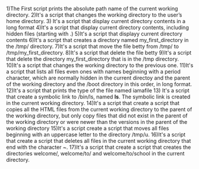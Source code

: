 1)The First script prints the absolute path name of the current working directory.
2)It's a script that changes the working directory to the user’s home directory.
3) It's a script that display current directory contents in a long format
4)It's a script that display current directory contents, including hidden files (starting with .)
5)It's a script that displayy current directory contents
6)It's a script that creates a directory named my_first_directory in the /tmp/ directory.
7)It's a script that  move the file betty from /tmp/ to /tmp/my_first_directory.
8)It's a script that delete the file betty
9)It's a script that delete the directory my_first_directory that is in the /tmp directory.
10)It's a script that changes the working directory to the previous one.
11)It's a script that lists all files even ones with names beginning with a period character, which are normally hidden in the current directoy and the parent of the working directory and the /boot directory in this order, in long format.
12)It's a script that prints the type of the file named iamafile
13) It's a script that create a symbolic link to /bin/ls, named __ls__. The symbolic link is created in the current working directory.
14)It's a script that create a script that copies all the HTML files from the current working directory to the parent of the working directory, but only copy files that did not exist in the parent of the working directory or were newer than the versions in the parent of the working       directory
15)It's a script create a script that moves all files beginning with an uppercase letter to the directory /tmp/u.
16)It's a script that create a script that deletes all files in the current working directory that end with the character ~.
17)It's a script that create a script that creates the directories welcome/, welcome/to/ and welcome/to/school in the current directory.
